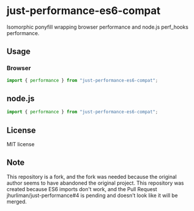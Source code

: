 # just-performance-es6-compat

Isomorphic ponyfill wrapping browser performance and node.js perf_hooks performance.

## Usage

### Browser

```js
import { performance } from "just-performance-es6-compat";
```

## node.js

```js
import { performance } from "just-performance-es6-compat";
```

## License

MIT license


## Note

This repository is a fork, and the fork was needed because the original author seems to have abandoned the original project. This repository was created because ES6 imports don't work, and the Pull Request jhurliman/just-performance#4 is pending and doesn't look like it will be merged.